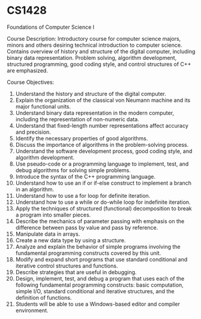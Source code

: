 # CS1428
Foundations of Computer Science I

Course Description:
Introductory course for computer science majors, minors and others desiring technical introduction to computer science. Contains overview of history and structure of the digital computer, including binary data representation. Problem solving, algorithm development, structured programming, good coding style, and control structures of C++ are emphasized.

Course Objectives:
1.	Understand the history and structure of the digital computer.
2.	Explain the organization of the classical von Neumann machine and its major functional units.
3.	Understand binary data representation in the modern computer, including the representation of non-numeric data.
4.	Understand that fixed-length number representations affect accuracy and precision.
5.	Identify the necessary properties of good algorithms.
6.	Discuss the importance of algorithms in the problem-solving process.
7.	Understand the software development process, good coding style, and algorithm development.
8.	Use pseudo-code or a programming language to implement, test, and debug algorithms for solving simple problems.
9.	Introduce the syntax of the C++ programming language.
10.	Understand how to use an if or if-else construct to implement a branch in an algorithm.
11.	Understand how to use a for loop for definite iteration.
12.	Understand how to use a while or do-while loop for indefinite iteration.
13.	Apply the techniques of structured (functional) decomposition to break a program into smaller pieces.
14.	Describe the mechanics of parameter passing with emphasis on the difference between pass by value and pass by reference.
15.	Manipulate data in arrays.
16.	Create a new data type by using a structure.
17.	Analyze and explain the behavior of simple programs involving the fundamental programming constructs covered by this unit.
18.	Modify and expand short programs that use standard conditional and iterative control structures and functions.
19.	Describe strategies that are useful in debugging.
20.	Design, implement, test, and debug a program that uses each of the following fundamental programming constructs: basic computation, simple I/O, standard conditional and iterative structures, and the definition of functions.
21.	Students will be able to use a Windows-based editor and compiler environment.
